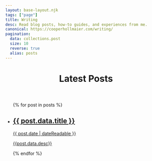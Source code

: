 ```yaml
---
layout: base-layout.njk
tags: ["page"]
title: Writing
desc: Read blog posts, how-to guides, and experiences from me.
canonical: https://cooperhollmaier.com/writing/
pagination:
  data: collections.post
  size: 10
  reverse: true
  alias: posts
---
```


<header>
<div class="profile">
<h1> Latest Posts </h1>
</div>
</header>
<article class="container">

<ul class="cards container" role="list">
{% for post in posts %}

<li class="card">
    <a class="none" href="{{ post.data.canonical}}">
    <div class="text">
        <h2 class="post__title__list">{{ post.data.title }}</h3>
        <time class="card__date" datetime="{{ post.date | dateIso }}">{{ post.date | dateReadable }}</time>
        <p> {{post.data.desc}} </p>
      </div>
    </a>
  </li>
{% endfor %}
</section>
</article>
